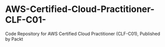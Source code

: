 # AWS-Certified-Cloud-Practitioner-CLF-C01-
Code Repository for AWS Certified Cloud Practitioner (CLF-C01), Published by Packt
